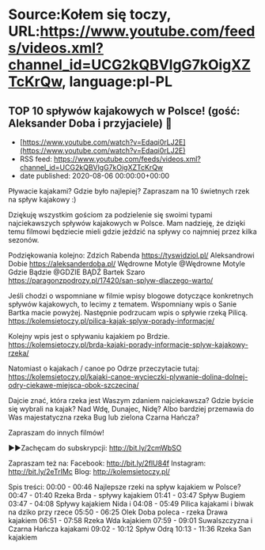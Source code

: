 # Source:Kołem się toczy, URL:https://www.youtube.com/feeds/videos.xml?channel_id=UCG2kQBVlgG7kOigXZTcKrQw, language:pl-PL

## TOP 10 spływów kajakowych w Polsce! (gość: Aleksander Doba i przyjaciele) 🛶
 - [https://www.youtube.com/watch?v=Edaqi0rLJ2E](https://www.youtube.com/watch?v=Edaqi0rLJ2E)
 - RSS feed: https://www.youtube.com/feeds/videos.xml?channel_id=UCG2kQBVlgG7kOigXZTcKrQw
 - date published: 2020-08-06 00:00:00+00:00

Pływacie kajakami? Gdzie było najlepiej? Zapraszam na 10 świetnych rzek na spływ kajakowy :)

Dziękuję wszystkim gościom za podzielenie się swoimi typami najciekawszych spływów kajakowych w Polsce. Mam nadzieję, że dzięki temu filmowi będziecie mieli gdzie jeździć na spływy co najmniej przez kilka sezonów.

Podziękowania kolejno:
Zdzich Rabenda https://tyswidziol.pl/
Aleksandrowi Dobie https://aleksanderdoba.pl/
Wędrowne Motyle @Wędrowne Motyle 
Gdzie Bądzie @GDZIE BĄDŹ 
Bartek Szaro https://paragonzpodrozy.pl/17420/san-splyw-dlaczego-warto/

Jeśli chodzi o wspomniane w filmie wpisy blogowe dotyczące konkretnych spływów kajakowych, to lecimy z tematem. Wspomniany wpis o Sanie Bartka macie powyżej. Następnie podrzucam wpis o spływie rzeką Pilicą.
https://kolemsietoczy.pl/pilica-kajak-splyw-porady-informacje/

Kolejny wpis jest o spływaniu kajakiem po Brdzie.
https://kolemsietoczy.pl/brda-kajaki-porady-informacje-splyw-kajakowy-rzeka/

Natomiast o kajakach / canoe po Odrze przeczytacie tutaj:
https://kolemsietoczy.pl/kajaki-canoe-wycieczki-plywanie-dolina-dolnej-odry-ciekawe-miejsca-obok-szczecina/

Dajcie znać, która rzeka jest Waszym zdaniem najciekawsza? Gdzie byście się wybrali na kajak? Nad Wdę, Dunajec, Nidę? Albo bardziej przemawia do Was majestatyczna rzeka Bug lub zielona Czarna Hańcza? 

Zapraszam do innych filmów!

►►Zachęcam do subskrypcji: http://bit.ly/2cmWbSO 

Zapraszam też na:
Facebook: http://bit.ly/2flU84f
Instagram: http://bit.ly/2eTrIMc
Blog: http://kolemsietoczy.pl/

Spis treści:
00:00 - 00:46 Najlepsze rzeki na spływ kajakiem w Polsce?
00:47 - 01:40 Rzeka Brda - spływy kajakiem
01:41 - 03:47 Spływ Bugiem
03:47 - 04:08 Spływy kajakiem Nida i 
04:08 - 05:49 Pilica kajakami i biwak na dziko przy rzece
05:50 - 06:25 Olek Doba poleca - rzeka Drawa kajakiem
06:51 - 07:58 Rzeka Wda kajakiem
07:59 - 09:01 Suwalszczyzna i Czarna Hańcza kajakami
09:02 - 10:12 Spływ Odrą
10:13 - 11:36 Rzeka San kajakiem

